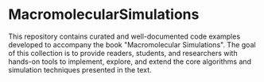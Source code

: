 # MacromolecularSimulations
This repository contains curated and well-documented code examples developed to accompany the book "Macromolecular Simulations". The goal of this collection is to provide readers, students, and researchers with hands-on tools to implement, explore, and extend the core algorithms and simulation techniques presented in the text.
